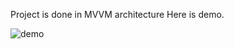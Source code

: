 Project is done in MVVM architecture
Here is demo.

![demo](https://github.com/user-attachments/assets/d47533f5-62a4-4550-aed3-6ca03b688b7c)
